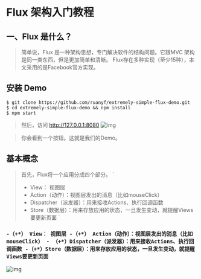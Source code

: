 # Flux 架构入门教程

## 一、Flux 是什么？

>简单说，Flux 是一种架构思想，专门解决软件的结构问题。它跟MVC 架构是同一类东西，但是更加简单和清晰。
>Flux存在多种实现（至少15种），本文采用的是Facebook官方实现。
## 安装 Demo
    $ git clone https://github.com/ruanyf/extremely-simple-flux-demo.git
    $ cd extremely-simple-flux-demo && npm install
    $ npm start
>然后，访问 http://127.0.0.1:8080
    ![img](http://www.ruanyifeng.com/blogimg/asset/2016/bg2016011502.png)

>你会看到一个按钮。这就是我们的Demo。
## 基本概念
>首先，Flux将一个应用分成四个部分。
`
> + View： 视图层
> + Action（动作）：视图层发出的消息（比如mouseClick）
> + Dispatcher（派发器）：用来接收Actions、执行回调函数
> + Store（数据层）：用来存放应用的状态，一旦发生变动，就提醒Views要更新页面
`

### `-（+*） View： 视图层 -（+*） Action（动作）：视图层发出的消息（比如mouseClick） - （+*）Dispatcher（派发器）：用来接收Actions、执行回调函数 -（+*）Store（数据层）：用来存放应用的状态，一旦发生变动，就提醒Views要更新页面`
![img](http://www.ruanyifeng.com/blogimg/asset/2016/bg2016011503.png)